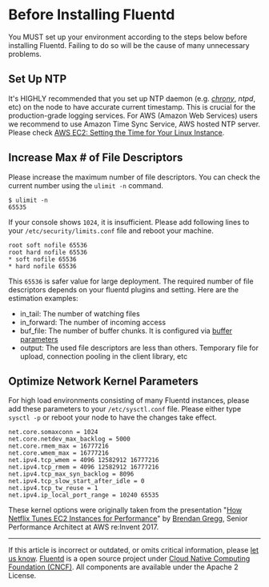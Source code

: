 Before Installing Fluentd
=========================

You MUST set up your environment according to the steps below before
installing Fluentd. Failing to do so will be the cause of many
unnecessary problems.


Set Up NTP
----------

It's HIGHLY recommended that you set up NTP daemon (e.g.
*[chrony](https://chrony.tuxfamily.org/)*, *ntpd*, etc) on the node to
have accurate current timestamp. This is crucial for the
production-grade logging services.
For AWS (Amazon Web Services) users we recommend to use Amazon Time Sync
Service, AWS hosted NTP server. Please check [AWS EC2: Setting the Time
for Your Linux
Instance](https://docs.aws.amazon.com/AWSEC2/latest/UserGuide/set-time.html).

Increase Max \# of File Descriptors
-----------------------------------

Please increase the maximum number of file descriptors. You can check
the current number using the `ulimit -n` command.

``` {.CodeRay}
$ ulimit -n
65535
```

If your console shows `1024`, it is insufficient. Please add following
lines to your `/etc/security/limits.conf` file and reboot your machine.

``` {.CodeRay}
root soft nofile 65536
root hard nofile 65536
* soft nofile 65536
* hard nofile 65536
```

This `65536` is safer value for large deployment. The required number of
file descriptors depends on your fluentd plugins and setting. Here are
the estimation examples:

-   in\_tail: The number of watching files
-   in\_forward: The number of incoming access
-   buf\_file: The number of buffer chunks. It is configured via [buffer
    parameters](buffer-plugin-overview)
-   output: The used file descriptors are less than others. Temporary
    file for upload, connection pooling in the client library, etc

Optimize Network Kernel Parameters
----------------------------------

For high load environments consisting of many Fluentd instances, please
add these parameters to your `/etc/sysctl.conf` file. Please either type
`sysctl -p` or reboot your node to have the changes take effect.

``` {.CodeRay}
net.core.somaxconn = 1024
net.core.netdev_max_backlog = 5000
net.core.rmem_max = 16777216
net.core.wmem_max = 16777216
net.ipv4.tcp_wmem = 4096 12582912 16777216
net.ipv4.tcp_rmem = 4096 12582912 16777216
net.ipv4.tcp_max_syn_backlog = 8096
net.ipv4.tcp_slow_start_after_idle = 0
net.ipv4.tcp_tw_reuse = 1
net.ipv4.ip_local_port_range = 10240 65535
```

These kernel options were originally taken from the presentation "[How
Netflix Tunes EC2 Instances for
Performance](https://www.slideshare.net/brendangregg/how-netflix-tunes-ec2-instances-for-performance)"
by [Brendan Gregg](http://www.brendangregg.com/), Senior Performance
Architect at AWS re:Invent 2017.


------------------------------------------------------------------------

If this article is incorrect or outdated, or omits critical information,
please [let us know](https://github.com/fluent/fluentd-docs/issues?state=open).
[Fluentd](http://www.fluentd.org/) is a open source project under [Cloud
Native Computing Foundation (CNCF)](https://cncf.io/). All components
are available under the Apache 2 License.
